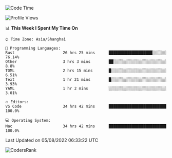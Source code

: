 <!--START_SECTION:waka-->
![Code Time](http://img.shields.io/badge/Code%20Time-1%2C591%20hrs%203%20mins-blue)

![Profile Views](http://img.shields.io/badge/Profile%20Views-32-blue)

📊 **This Week I Spent My Time On** 

```text
⌚︎ Time Zone: Asia/Shanghai

💬 Programming Languages: 
Rust                     26 hrs 25 mins      ███████████████████░░░░░░   76.14% 
Other                    3 hrs 3 mins        ██░░░░░░░░░░░░░░░░░░░░░░░   8.8% 
TOML                     2 hrs 15 mins       █░░░░░░░░░░░░░░░░░░░░░░░░   6.51% 
Text                     1 hr 21 mins        █░░░░░░░░░░░░░░░░░░░░░░░░   3.93% 
YAML                     1 hr 2 mins         ░░░░░░░░░░░░░░░░░░░░░░░░░   3.01%

🔥 Editors: 
VS Code                  34 hrs 42 mins      █████████████████████████   100.0%

💻 Operating System: 
Mac                      34 hrs 42 mins      █████████████████████████   100.0%

```


 Last Updated on 05/08/2022 06:33:22 UTC
<!--END_SECTION:waka-->

![CodersRank](https://cr-skills-chart-widget.azurewebsites.net/api/api?username=BugenZhao&padding=16&tooltip=true&branding=false&sort-by-score=true&skills=Rust%2C%20Swift%2C%20C%2C%20TypeScript%2C%20Java%2C%20Go%2C%20Dart%2C%20C%2B%2B%2C%20Python%2C%20Assembly%2C%20Shell%2C%20Kotlin)
